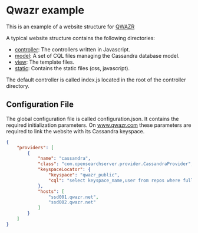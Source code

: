 # Qwazr example

This is an example of a website structure for [QWAZR](https://www.qwazr.com)

A typical website structure contains the following directories:
- [controller](controller): The controllers written in Javascript.
- [model](model): A set of CQL files managing the Cassandra database model.
- [view](view): The template files.
- [static](static): Contains the static files (css, javascript).

The default controller is called index.js located in the root of the controller directory.

## Configuration File

The global configuration file is called configuration.json. It contains the required initialization parameters. On www.qwazr.com these parameters are required to link the website with its Cassandra keyspace.

```json
{
	"providers": [
		{
			"name": "cassandra",
			"class": "com.opensearchserver.provider.CassandraProvider",
			"keyspaceLocator": {
				"keyspace": "qwazr_public",
				"cql": "select keyspace_name,user from repos where full_name=?"
			},
			"hosts": [
				"ssd001.qwazr.net",
				"ssd002.qwazr.net"
			]
		}
	]
}
```
